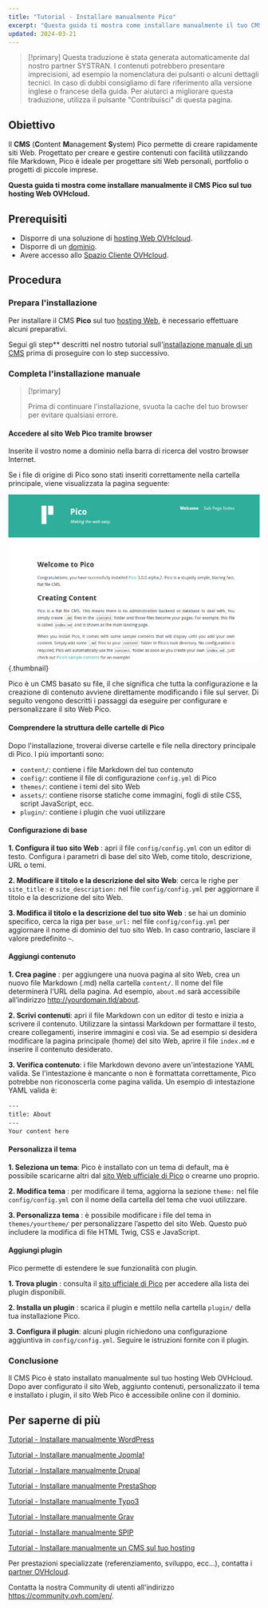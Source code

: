 ```yaml
---
title: "Tutorial - Installare manualmente Pico"
excerpt: "Questa guida ti mostra come installare manualmente il tuo CMS Pico"
updated: 2024-03-21
---
```


> [!primary]
> Questa traduzione è stata generata automaticamente dal nostro partner SYSTRAN. I contenuti potrebbero presentare imprecisioni, ad esempio la nomenclatura dei pulsanti o alcuni dettagli tecnici. In caso di dubbi consigliamo di fare riferimento alla versione inglese o francese della guida. Per aiutarci a migliorare questa traduzione, utilizza il pulsante "Contribuisci" di questa pagina.
>

## Obiettivo

Il **CMS** (**C**ontent **M**anagement **S**ystem) Pico permette di creare rapidamente siti Web. Progettato per creare e gestire contenuti con facilità utilizzando file Markdown, Pico è ideale per progettare siti Web personali, portfolio o progetti di piccole imprese.

**Questa guida ti mostra come installare manualmente il CMS Pico sul tuo hosting Web OVHcloud.**

## Prerequisiti

- Disporre di una soluzione di [hosting Web OVHcloud](/links/web/hosting).
- Disporre di un [dominio](/links/web/domains).
- Avere accesso allo [Spazio Cliente OVHcloud](/links/manager).

## Procedura

### Prepara l'installazione

Per installare il CMS **Pico** sul tuo [hosting Web](/links/web/hosting), è necessario effettuare alcuni preparativi.

Segui gli step** descritti nel nostro tutorial sull'[installazione manuale di un CMS](/pages/web_cloud/web_hosting/cms_manual_installation) prima di proseguire con lo step successivo.

### Completa l'installazione manuale

> [!primary]
>
> Prima di continuare l'installazione, svuota la cache del tuo browser per evitare qualsiasi errore.
>

#### Accedere al sito Web Pico tramite browser

Inserite il vostro nome a dominio nella barra di ricerca del vostro browser Internet.

Se i file di origine di Pico sono stati inseriti correttamente nella cartella principale, viene visualizzata la pagina seguente:

![Pico installation](/pages/assets/screens/other/cms/pico/welcome_page.png){.thumbnail}

Pico è un CMS basato su file, il che significa che tutta la configurazione e la creazione di contenuto avviene direttamente modificando i file sul server. Di seguito vengono descritti i passaggi da eseguire per configurare e personalizzare il sito Web Pico.

#### Comprendere la struttura delle cartelle di Pico

Dopo l'installazione, troverai diverse cartelle e file nella directory principale di Pico. I più importanti sono:

- `content/`: contiene i file Markdown del tuo contenuto
- `config/`: contiene il file di configurazione `config.yml` di Pico
- `themes/`: contiene i temi del sito Web
- `assets/`: contiene risorse statiche come immagini, fogli di stile CSS, script JavaScript, ecc.
- `plugin/`: contiene i plugin che vuoi utilizzare

#### Configurazione di base

**1. Configura il tuo sito Web** : apri il file `config/config.yml` con un editor di testo. Configura i parametri di base del sito Web, come titolo, descrizione, URL o temi.

**2. Modificare il titolo e la descrizione del sito Web**: cerca le righe per `site_title:` e `site_description:` nel file `config/config.yml` per aggiornare il titolo e la descrizione del sito Web.

**3. Modifica il titolo e la descrizione del tuo sito Web** : se hai un dominio specifico, cerca la riga per `base_url:` nel file `config/config.yml` per aggiornare il nome di dominio del tuo sito Web. In caso contrario, lasciare il valore predefinito `~`.

#### Aggiungi contenuto

**1. Crea pagine** : per aggiungere una nuova pagina al sito Web, crea un nuovo file Markdown (.md) nella cartella `content/`. Il nome del file determinerà l'URL della pagina. Ad esempio, `about.md` sarà accessibile all’indirizzo http://yourdomain.tld/about.

**2. Scrivi contenuti**: apri il file Markdown con un editor di testo e inizia a scrivere il contenuto. Utilizzare la sintassi Markdown per formattare il testo, creare collegamenti, inserire immagini e così via. Se ad esempio si desidera modificare la pagina principale (home) del sito Web, aprire il file `index.md` e inserire il contenuto desiderato.

**3. Verifica contenuto**: i file Markdown devono avere un'intestazione YAML valida. Se l'intestazione è mancante o non è formattata correttamente, Pico potrebbe non riconoscerla come pagina valida. Un esempio di intestazione YAML valida è:

```bash
---
title: About
---
Your content here
```

#### Personalizza il tema

**1. Seleziona un tema**: Pico è installato con un tema di default, ma è possibile scaricarne altri dal [sito Web ufficiale di Pico](https://picocms.org/themes/) o crearne uno proprio.

**2. Modifica tema** : per modificare il tema, aggiorna la sezione `theme:` nel file `config/config.yml` con il nome della cartella del tema che vuoi utilizzare.

**3. Personalizza tema** : è possibile modificare i file del tema in `themes/yourtheme/` per personalizzare l’aspetto del sito Web. Questo può includere la modifica di file HTML Twig, CSS e JavaScript.

#### Aggiungi plugin

Pico permette di estendere le sue funzionalità con plugin.

**1. Trova plugin** : consulta il [sito ufficiale di Pico](https://picocms.org/plugins/) per accedere alla lista dei plugin disponibili.

**2. Installa un plugin** : scarica il plugin e mettilo nella cartella `plugin/` della tua installazione Pico.

**3. Configura il plugin**: alcuni plugin richiedono una configurazione aggiuntiva in `config/config.yml`. Seguire le istruzioni fornite con il plugin.

### Conclusione

Il CMS Pico è stato installato manualmente sul tuo hosting Web OVHcloud. Dopo aver configurato il sito Web, aggiunto contenuti, personalizzato il tema e installato i plugin, il sito Web Pico è accessibile online con il dominio.

## Per saperne di più <a name="go-further"></a>

[Tutorial - Installare manualmente WordPress](/pages/web_cloud/web_hosting/cms_manual_installation_wordpress)

[Tutorial - Installare manualmente Joomla!](/pages/web_cloud/web_hosting/cms_manual_installation_joomla)

[Tutorial - Installare manualmente Drupal](/pages/web_cloud/web_hosting/cms_manual_installation_drupal)

[Tutorial - Installare manualmente PrestaShop](/pages/web_cloud/web_hosting/cms_manual_installation_prestashop)

[Tutorial - Installare manualmente Typo3](/pages/web_cloud/web_hosting/cms_manual_installation_typo3)

[Tutorial - Installare manualmente Grav](/pages/web_cloud/web_hosting/cms_manual_installation_grav)

[Tutorial - Installare manualmente SPIP](/pages/web_cloud/web_hosting/cms_manual_installation_spip)

[Tutorial - Installare manualmente un CMS sul tuo hosting](/pages/web_cloud/web_hosting/cms_manual_installation)
 
Per prestazioni specializzate (referenziamento, sviluppo, ecc...), contatta i [partner OVHcloud](/links/partner).
 
Contatta la nostra Community di utenti all'indirizzo <https://community.ovh.com/en/>.